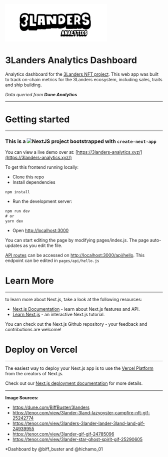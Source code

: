 <img src="https://github.com/biffbuster/3L-Analytics-Dashboard/blob/main/assets/images/3l_logo.png" width="325" height="120">

# 3Landers Analytics Dashboard

Analytics dashboard for the [3Landers NFT project](https://3landersnft.com/). This web app was built to track on-chain metrics for the 3Landers ecosystem, including sales, traits and ship building.

*Data queried from **Dune Analytics***

____________

# Getting started
____________

### This is a ![NextJS](https://nextjs.org/) project bootstrapped with `create-next-app`

You can view a live demo over at: [https://3landers-analytics.xyz/](https://3landers-analytics.xyz/)

To get this frontend running locally:

- Clone this repo
- Install dependencies
```
npm install
```
- Run the development server:
```
npm run dev
# or
yarn dev
```
- Open [http://localhost:3000](http://localhost:3000)

You can start editing the page by modifying pages/index.js. The page auto-updates as you edit the file.

[API routes](https://nextjs.org/docs/api-routes/introduction) can be accessed on [http://localhost:3000/api/hello](http://localhost:3000/api/hello). This endpoint can be edited in `pages/api/hello.js`

# Learn More
________

to learn more about Next.js, take a look at the following resources:
- [Next.js Documentation](https://nextjs.org/docs) - learn about Next.js features and API.
- [Learn Next.js](https://nextjs.org/learn/foundations/about-nextjs) - an interactive Next.js tutorial.

You can check out the Next.js Github repository - your feedback and contributions are welcome!

# Deploy on Vercel
__________

The easiest way to deploy your Next.js app is to use the [Vercel Platform](https://vercel.com/new?filter=next.js) from the creators of Next.js.

Check out our [Next.js deployment documentation](https://nextjs.org/docs/deployment) for more details.

_____________

**Image Sources:**

- https://dune.com/BiffBuster/3landers 
- https://tenor.com/view/3lander-3land-lazyoyster-campfire-nft-gif-25242774
- https://tenor.com/view/3landers-3lander-lander-3land-land-gif-24939955
- https://tenor.com/view/3lander-gif-gif-24785096
- https://tenor.com/view/3lander-star-ghost-spirit-gif-25290605

*Dashboard by @biff_buster and @hichamo_01
